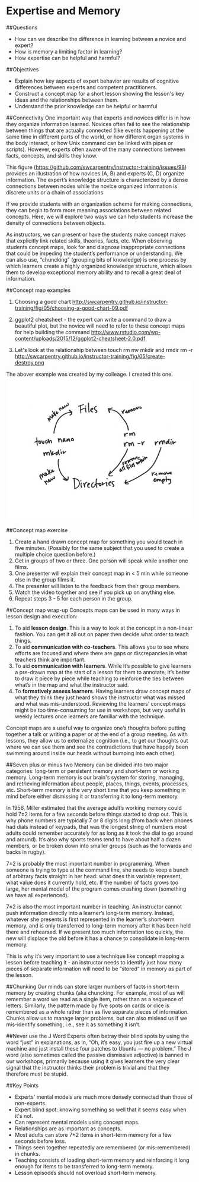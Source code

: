 # Expertise and Memory

##Questions
- How can we describe the difference in learning between a novice and expert?
- How is memory a limiting factor in learning?
- How expertise can be helpful and harmful?

##Objectives
- Explain how key aspects of expert behavior are results of cognitive differences between experts and competent practitioners.
- Construct a concept map for a short lesson showing the lesson's key ideas and the relationships between them.
- Understand the prior knowledge can be helpful or harmful

##Connectivity
One important way that experts and novices differ is in how they organize information learned. Novices often fail to see the relationship between things that are actually connected (like events happening at the same time in different parts of the world, or how different organ systems in the body interact, or how Unix command can be linked with pipes or scripts). However, experts often aware of the many connections between facts, concepts, and skills they know.

This figure (https://github.com/swcarpentry/instructor-training/issues/98) provides an illustration of how novices (A, B) and experts (C, D) organize information. The expert’s knowledge structure is characterized by a dense connections between nodes while the novice organized information is discrete units or a chain of associations

If we provide students with an organization scheme for making connections, they can begin to form more meaning associations between related concepts. Here, we will explore two ways we can help students increase the density of connections between objects. 

As instructors, we can present or have the students make concept makes that explicitly link related skills, theories, facts, etc. When observing students concept maps, look for and diagnose inappropriate connections that could be impeding the student’s performance or understanding. We can also use, “chuncking” (grouping bits of knowledge) is one process by which learners create a highly organized knowledge structure, which allows them to develop exceptional memory ability and to recall a great deal of information. 

##Concept map examples

1. Choosing a good chart http://swcarpentry.github.io/instructor-training/fig/05/choosing-a-good-chart-09.pdf

2. ggplot2 cheatsheet - the expert can write a command to draw a beautiful plot, but the novice will need to refer to these concept maps for help building the command http://www.rstudio.com/wp-content/uploads/2015/12/ggplot2-cheatsheet-2.0.pdf

3. Let's look at the relationship between touch rm mv mkdir and rmdir rm -r
http://swcarpentry.github.io/instructor-training/fig/05/create-destroy.png

The abover example was created by my colleage. I created this one.  
<img src="images/ExpertiseMemory1.png" title="Concept Map" style="display: block; margin: auto;" />

##Concept map exercise
1. Create a hand drawn concept map for something you would teach in five minutes. (Possibly for the same subject that you used to create a multiple choice question before.)
2. Get in groups of two or three. One person will speak while another one films. 
3. One presenter will explain their concept map in < 5 min while someone else in the group films it.
4. The presenter will listen to the feedback from their group members.
5. Watch the video together and see if you pick up on anything else.
6. Repeat steps 3 - 5 for each person in the group.


##Concept map wrap-up
Concepts maps can be used in many ways in lesson design and execution:
1. To aid **lesson design**. This is a way to look at the concept in a non-linear fashion. You can get it all out on paper then decide what order to teach things.
2. To aid **communication with co-teachers**. This allows you to see where efforts are focused and where there are gaps or discrepancies in what teachers think are important.
3. To aid **communication with learners**. While it’s possible to give learners a pre-drawn map at the start of a lesson for them to annotate, it’s better to draw it piece by piece while teaching to reinforce the ties between what’s in the map and what the instructor said. 
4. To **formatively assess learners**. Having learners draw concept maps of what they think they just heard shows the instructor what was missed and what was mis-understood. Reviewing the learners’ concept maps might be too time-consuming for use in workshops, but very useful in weekly lectures once learners are familiar with the technique.
 
Concept maps are a useful way to organize one’s thoughts before putting together a talk or writing a paper or at the end of a group meeting. As with lessons, they allow us to externalize cognition (i.e., to get our thoughts out where we can see them and see the contradictions that have happily been swimming around inside our heads without bumping into each other).

##Seven plus or minus two
Memory can be divided into two major categories: long-term or persistent memory and short-term or working memory. Long-term memory is our brain's system for storing, managing, and retrieving information about people, places, things, events, processes, etc. Short-term memory is the very short time that you keep something in mind before either dismissing it or transferring it to long-term memory.

In 1956, Miller estimated that the average adult’s working memory could hold 7±2 items for a few seconds before things started to drop out. This is why phone numbers are typically 7 or 8 digits long (from back when phones had dials instead of keypads, that was the longest string of numbers most adults could remember accurately for as long as it took the dial to go around and around). It’s also why sports teams tend to have about half a dozen members, or be broken down into smaller groups (such as the forwards and backs in rugby).

7±2 is probably the most important number in programming. When someone is trying to type at the command line, she needs to keep a bunch of arbitrary facts straight in her head: what does this variable represent, what value does it currently hold, etc. If the number of facts grows too large, her mental model of the program comes crashing down (something we have all experienced).

7±2 is also the most important number in teaching. An instructor cannot push information directly into a learner’s long-term memory. Instead, whatever she presents is first represented in the learner’s short-term memory, and is only transferred to long-term memory after it has been held there and rehearsed. If we present too much information too quickly, the new will displace the old before it has a chance to consolidate in long-term memory.

This is why it’s very important to use a technique like concept mapping a lesson before teaching it - an instructor needs to identify just how many pieces of separate information will need to be “stored” in memory as part of the lesson.

##Chunking
Our minds can store larger numbers of facts in short-term memory by creating chunks (aka chuncking. For example, most of us will remember a word we read as a single item, rather than as a sequence of letters. Similarly, the pattern made by five spots on cards or dice is remembered as a whole rather than as five separate pieces of information. Chunks allow us to manage larger problems, but can also mislead us if we mis-identify something, i.e., see it as something it isn’t.

##Never use the J Word
Experts often betray their blind spots by using the word “just” in explanations, as in, “Oh, it’s easy, you just fire up a new virtual machine and just install these four patches to Ubuntu — no problem.” The J word (also sometimes called the passive dismissive adjective) is banned in our workshops, primarily because using it gives learners the very clear signal that the instructor thinks their problem is trivial and that they therefore must be stupid.

##Key Points

- Experts' mental models are much more densely connected than those of non-experts.
- Expert blind spot: knowing something so well that it seems easy when it's not.
- Can represent mental models using concept maps.
- Relationships are as important as concepts.
- Most adults can store 7±2 items in short-term memory for a few seconds before loss.
- Things seen together repeatedly are remembered (or mis-remembered) in chunks.
- Teaching consists of loading short-term memory and reinforcing it long enough for items to be transferred to long-term memory.
- Lesson episodes should not overload short-term memory.